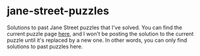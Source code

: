 # jane-street-puzzles
Solutions to past Jane Street puzzles that I've solved. You can find the current puzzle page [here](https://www.janestreet.com/puzzles/current-puzzle/), and I won't be posting the solution to the current puzzle until it's replaced by a new one. In other words, you can only find solutions to past puzzles here.
